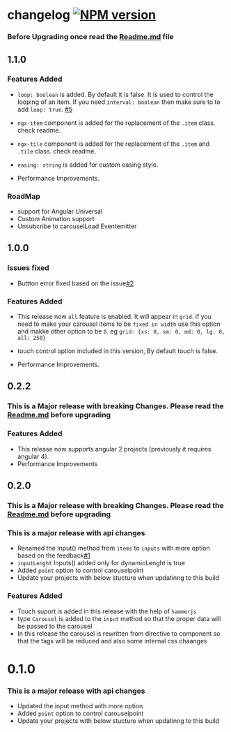 # changelog [![NPM version](https://badge.fury.io/js/ngx-carousel.png)](http://badge.fury.io/js/ngx-carousel) 

### Before Upgrading once read the [Readme.md](https://github.com/sheikalthaf/ngx-carousel/blob/master/README.md) file

## 1.1.0

### Features Added

* `loop: boolean` is added. By default it is false. It is used to control the looping of an item. If you need `interval: boolean` then make sure to to add `loop: true`. [#5](https://github.com/sheikalthaf/ngx-carousel/issues/5)

* `ngx-item` component is added for the replacement of the `.item` class. check readme.

* `ngx-tile` component is added for the replacement of the `.item` and `.tile` class. check readme.

* `easing: string` is added for custom easing style.

* Performance Improvements.

### RoadMap

* support for Angular Universal
* Custom Animation support
* Unsubcribe to carouselLoad Eventemitter

## 1.0.0

### Issues fixed

* Buttton error fixed based on the issue[#2](https://github.com/sheikalthaf/ngx-carousel/issues/2)

### Features Added

* This release now `all` feature is enabled. It will appear in `grid`. if you need to make your carousel items to be `fixed in width` use this option and makke other option to be `0`. eg `grid: {xs: 0, sm: 0, md: 0, lg: 0, all: 250}`

* touch control option included in this version, By default touch is false.
* Performance Improvements.

## 0.2.2

### This is a Major release with breaking Changes. Please read the [Readme.md](https://github.com/sheikalthaf/ngx-carousel/blob/master/README.md) before upgrading


### Features Added

* This release now supports angular 2 projects (previously it requires angular 4).
* Performance Improvements



## 0.2.0

### This is a Major release with breaking Changes. Please read the [Readme.md](https://github.com/sheikalthaf/ngx-carousel/blob/master/README.md) before upgrading

### This is a major release with api changes

* Renamed the Input() method from `items` to `inputs` with more option based on the feedback[#1](https://github.com/sheikalthaf/ngx-carousel/issues/1)
* `inputLenght` Inputs() added only for dynamicLenght is true
* Added `point` option to control carouselpoint
* Update your projects with below stucture when updatinng to this build

### Features Added

* Touch suport is added in this release with the help of `hammerjs`
* type `Carousel` is added to the `input` method so that the proper data will be passed to the carousel
* In this release the carousel is rewritten from directive to component so that the tags will be reduced and also some internal css chaanges


# 0.1.0

### This is a major release with api changes

* Updated the input method with more option
* Added `point` option to control carouselpoint
* Update your projects with below stucture when updatinng to this build